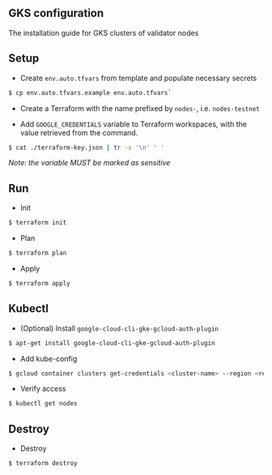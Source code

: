 ## GKS configuration
The installation guide for GKS clusters of validator nodes

## Setup 

- Create `env.auto.tfvars` from template and populate necessary secrets
```sh
$ cp env.auto.tfvars.example env.auto.tfvars`
```

- Create a Terraform with the name prefixed by `nodes-`, i.e. `nodes-testnet`

- Add `GOOGLE_CREDENTIALS` variable to Terraform workspaces, with the value retrieved from the command.
```sh
$ cat ./terraform-key.json | tr -s '\n' ' '
```

*Note: the variable MUST be marked as sensitive*

## Run

- Init
```sh
$ terraform init
```

- Plan
```sh
$ terraform plan
```

- Apply
```sh
$ terraform apply
```

## Kubectl

- (Optional) Install `google-cloud-cli-gke-gcloud-auth-plugin`
```sh
$ apt-get install google-cloud-cli-gke-gcloud-auth-plugin
```

- Add kube-config
```sh
$ gcloud container clusters get-credentials <cluster-name> --region <region> --project <PROJECT_ID>
```

- Verify access
```sh
$ kubectl get nodes
```

## Destroy

- Destroy
```sh
$ terraform destroy
```